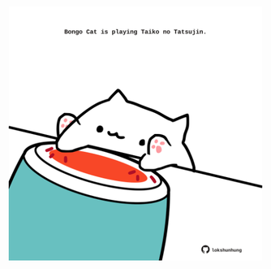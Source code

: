 <!-- built at 24/11/2021, 16:03:08 UTC -->
<p align="center">
  <img width="500" height="500" src="./ReadmeImage.svg">
</p>
